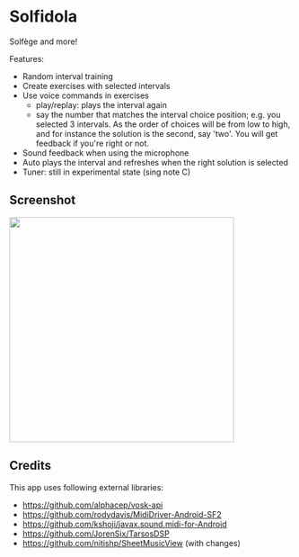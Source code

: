 # Solfidola

Solfège and more!

Features:

- Random interval training
- Create exercises with selected intervals
- Use voice commands in exercises
  - play/replay: plays the interval again
  - say the number that matches the interval choice position;
    e.g. you selected 3 intervals. As the order of choices
    will be from low to high, and for instance the solution is
    the second, say 'two'. You will get feedback if you're right
    or not.
- Sound feedback when using the microphone
- Auto plays the interval and refreshes when the right solution is selected
- Tuner: still in experimental state (sing note C)

## Screenshot

<img src="https://realize.be/sites/default/files/solfidola-solfege.png?cache=1" width="400" />

## Credits

This app uses following external libraries:

- https://github.com/alphacep/vosk-api
- https://github.com/rodydavis/MidiDriver-Android-SF2
- https://github.com/kshoji/javax.sound.midi-for-Android
- https://github.com/JorenSix/TarsosDSP
- https://github.com/nitishp/SheetMusicView (with changes)
